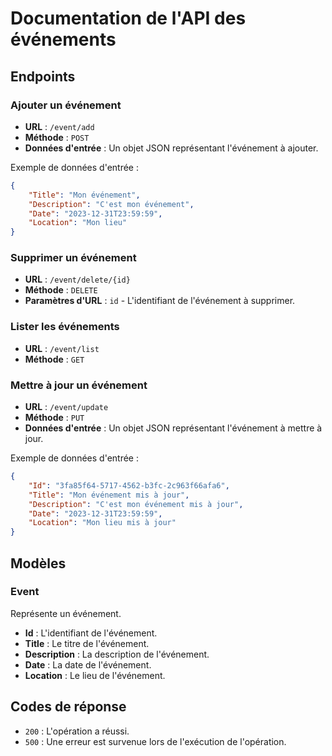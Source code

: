 # Documentation de l'API des événements

## Endpoints

### Ajouter un événement

- **URL** : `/event/add`
- **Méthode** : `POST`
- **Données d'entrée** : Un objet JSON représentant l'événement à ajouter.

Exemple de données d'entrée :

```json
{
    "Title": "Mon événement",
    "Description": "C'est mon événement",
    "Date": "2023-12-31T23:59:59",
    "Location": "Mon lieu"
}
```

### Supprimer un événement

- **URL** : `/event/delete/{id}`
- **Méthode** : `DELETE`
- **Paramètres d'URL** : `id` - L'identifiant de l'événement à supprimer.

### Lister les événements

- **URL** : `/event/list`
- **Méthode** : `GET`

### Mettre à jour un événement

- **URL** : `/event/update`
- **Méthode** : `PUT`
- **Données d'entrée** : Un objet JSON représentant l'événement à mettre à jour.

Exemple de données d'entrée :

```json
{
    "Id": "3fa85f64-5717-4562-b3fc-2c963f66afa6",
    "Title": "Mon événement mis à jour",
    "Description": "C'est mon événement mis à jour",
    "Date": "2023-12-31T23:59:59",
    "Location": "Mon lieu mis à jour"
}
```

## Modèles

### Event

Représente un événement.

- **Id** : L'identifiant de l'événement.
- **Title** : Le titre de l'événement.
- **Description** : La description de l'événement.
- **Date** : La date de l'événement.
- **Location** : Le lieu de l'événement.

## Codes de réponse

- `200` : L'opération a réussi.
- `500` : Une erreur est survenue lors de l'exécution de l'opération.